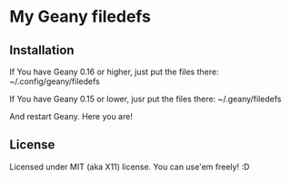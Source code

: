 My Geany filedefs
=================

Installation
------------

If You have Geany 0.16 or higher, just put the files there:
	~/.config/geany/filedefs

If You have Geany 0.15 or lower, jusr put the files there:
	~/.geany/filedefs

And restart Geany. Here you are!

License
-------

Licensed under MIT (aka X11) license. You can use'em freely! :D
